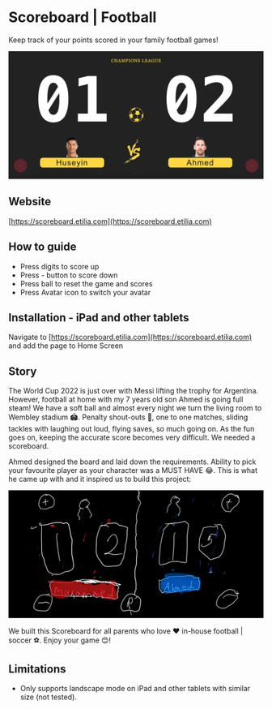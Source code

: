 # Scoreboard | Football
Keep track of your points scored in your family football games!

![Scoreboard Screenshot](https://github.com/huseyinozyilmaz/scoreboard/blob/main/img/social.webp?raw=true)

## Website
[https://scoreboard.etilia.com](https://scoreboard.etilia.com)

## How to guide
* Press digits to score up
* Press - button to score down
* Press ball to reset the game and scores
* Press Avatar icon to switch your avatar

## Installation - iPad and other tablets
Navigate to [https://scoreboard.etilia.com](https://scoreboard.etilia.com) and add the page to Home Screen

## Story
The World Cup 2022 is just over with Messi lifting the trophy for Argentina. However, football at home with my 7 years old son Ahmed is going full steam! We have a soft ball and almost every night we turn the living room to Wembley stadium 🏟️. Penalty shout-outs 🥅, one to one matches, sliding tackles with laughing out loud, flying saves, so much going on. As the fun goes on, keeping the accurate score becomes very difficult. We needed a scoreboard. 

Ahmed designed the board and laid down the requirements. Ability to pick your favourite player as your character was a MUST HAVE 😂. This is what he came up with and it inspired us to build this project:

![Scoreboard Design](https://github.com/huseyinozyilmaz/scoreboard/blob/main/img/design.webp?raw=true)

We built this Scoreboard for all parents who love ❤️ in-house football | soccer ⚽️. Enjoy your game 😊!

## Limitations
* Only supports landscape mode on iPad and other tablets with similar size (not tested).